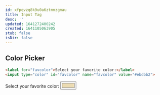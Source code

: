 ```yaml
---
id: xfpqvzq8k9u0a6ztmnzgmau
title: Input Tag
desc: ''
updated: 1641272400242
created: 1641105063905
stub: false
isDir: false
---
```



## Color Picker

```html
<label for="favcolor">Select your favorite color:</label>
<input type="color" id="favcolor" name="favcolor" value="#ebdbb2">
```

<label for="favcolor">Select your favorite color:</label>
<input type="color" id="favcolor" name="favcolor" value="#ebdbb2">
